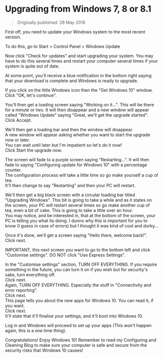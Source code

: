 # Upgrading from Windows 7, 8 or 8.1

> Originally published: 28 May 2016

First off, you need to update your Windows system to the most recent version.

To do this, go to Start > Control Panel > Windows Update

Now click "Check for updates" and start upgrading your system. You may have to do this several times and restart your
computer several times if your system is quite out of date.

At some point, you'll receive a blue notification in the bottom right saying that your download is complete and Windows
is ready to upgrade.

If you click on the little Windows icon then the "Get Windows 10" window. Click "OK, let's continue".

You'll then get a loading screen saying "Working on it...". This will be there for a minute or two. It will then
disappear and a new window will appear called "Windows Update" saying "Great, we'll get the upgrade started".  
Click Accept.

We'll then get a loading bar and then the window will disappear.  
A new window will appear asking whether you want to start the upgrade now or later.  
You can wait until later but I'm impatient so let's do it now!  
Click Start the upgrade now.

The screen will fade to a purple screen saying "Restarting...". It will then fade to saying "Configuring update for
Windows 10" with a percentage counter.  
The configuration process will take a little time so go make yourself a cup of tea.  
It'll then change to say "Restarting" and then your PC will restart.

We'll then get a big black screen with a circular loading bar titled "Upgrading Windows". This bit is going to take a
while and as it states on the screen, your PC will restart several times so go make another cup of tea, even a bit of
cake. This is going to take a little over an hour.  
You may notice, and be interested in, that at the bottom of the screen, your PC is telling you what its doing. I dunno
why this is important for you to know (I guess in case of errors) but I thought it was kind of cool and dorky...

Once it's done, we'll get a screen saying "Hello there, welcome back!".  
Click next.

IMPORTANT, this next screen you want to go to the bottom left and click "Customise settings". DO NOT click "Use Express
Settings".

In the "Customise settings" section, TURN OFF EVERYTHING. If you require something in the future, you can turn it on if
you wish but for security's sake, turn everything off.  
Click next.  
Again, TURN OFF EVERYTHING. Especially the stuff in "Connectivity and error reporting".  
Click next.  
This page tells you about the new apps for Windows 10. You can read it, if you want.  
Click next.  
It'll state that it'll finalise your settings, and it'll boot into Windows 10.

Log in and Windows will proceed to set up your apps (This won't happen again, this is a one time thing).

Congratulations! Enjoy Windows 10! Remember to read my Configuring and Cleaning Blog to make sure your computer is safe
and secure from the security risks that Windows 10 causes!
